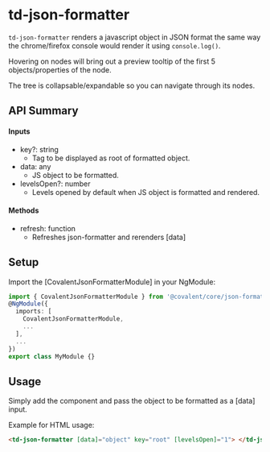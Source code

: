 # td-json-formatter

`td-json-formatter` renders a javascript object in JSON format the same way the chrome/firefox console would render it using `console.log()`.

Hovering on nodes will bring out a preview tooltip of the first 5 objects/properties of the node.

The tree is collapsable/expandable so you can navigate through its nodes.

## API Summary

#### Inputs

- key?: string
  - Tag to be displayed as root of formatted object.
- data: any
  - JS object to be formatted.
- levelsOpen?: number
  - Levels opened by default when JS object is formatted and rendered.

#### Methods

- refresh: function
  - Refreshes json-formatter and rerenders [data]

## Setup

Import the [CovalentJsonFormatterModule] in your NgModule:

```typescript
import { CovalentJsonFormatterModule } from '@covalent/core/json-formatter';
@NgModule({
  imports: [
    CovalentJsonFormatterModule,
    ...
  ],
  ...
})
export class MyModule {}
```

## Usage

Simply add the component and pass the object to be formatted as a [data] input.

Example for HTML usage:

```html
<td-json-formatter [data]="object" key="root" [levelsOpen]="1"> </td-json-formatter>
```
